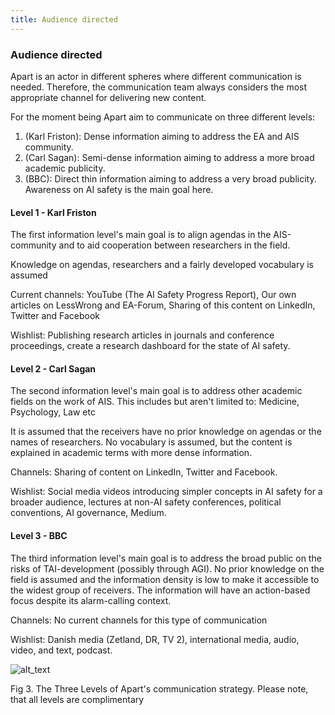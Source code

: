 ```yaml
---
title: Audience directed
---
```


<!-----

Yay, no errors, warnings, or alerts!

Conversion time: 0.546 seconds.


Using this Markdown file:

1. Paste this output into your source file.
2. See the notes and action items below regarding this conversion run.
3. Check the rendered output (headings, lists, code blocks, tables) for proper
   formatting and use a linkchecker before you publish this page.

Conversion notes:

* Docs to Markdown version 1.0β33
* Fri Sep 30 2022 04:39:34 GMT-0700 (PDT)
* Source doc: Workbook doc
* This is a partial selection. Check to make sure intra-doc links work.
----->

### Audience directed

Apart is an actor in different spheres where different communication is needed. Therefore, the communication team always considers the most appropriate channel for delivering new content.

For the moment being Apart aim to communicate on three different levels:

1. (Karl Friston): Dense information aiming to address the EA and AIS community.
2. (Carl Sagan): Semi-dense information aiming to address a more broad academic publicity.
3. (BBC): Direct thin information aiming to address a very broad publicity. Awareness on AI safety is the main goal here.

#### Level 1 - Karl Friston

The first information level's main goal is to align agendas in the AIS-community and to aid cooperation between researchers in the field.

Knowledge on agendas, researchers and a fairly developed vocabulary is assumed

Current channels: YouTube (The AI Safety Progress Report), Our own articles on LessWrong and EA-Forum, Sharing of this content on LinkedIn, Twitter and Facebook

Wishlist: Publishing research articles in journals and conference proceedings, create a research dashboard for the state of AI safety.

#### Level 2 - Carl Sagan

The second information level's main goal is to address other academic fields on the work of AIS. This includes but aren't limited to: Medicine, Psychology, Law etc

It is assumed that the receivers have no prior knowledge on agendas or the names of researchers. No vocabulary is assumed, but the content is explained in academic terms with more dense information.

Channels: Sharing of content on LinkedIn, Twitter and Facebook.

Wishlist: Social media videos introducing simpler concepts in AI safety for a broader audience, lectures at non-AI safety conferences, political conventions, AI governance, Medium.

#### Level 3 - BBC

The third information level's main goal is to address the broad public on the risks of TAI-development (possibly through AGI). No prior knowledge on the field is assumed and the information density is low to make it accessible to the widest group of receivers. The information will have an action-based focus despite its alarm-calling context.

Channels: No current channels for this type of communication

Wishlist: Danish media (Zetland, DR, TV 2), international media, audio, video, and text, podcast.

![alt_text](/img/audience-directed.png)

Fig 3. The Three Levels of Apart's communication strategy. Please note, that all levels are complimentary
